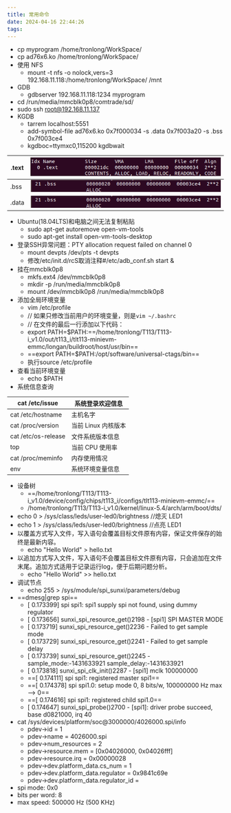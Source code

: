 ```yaml
---
title: 常用命令
date: 2024-04-16 22:44:26
tags: 
---
```


- cp myprogram /home/tronlong/WorkSpace/
- cp ad76x6.ko /home/tronlong/WorkSpace/
- 使用 NFS
  - mount -t nfs -o nolock,vers=3 192.168.11.118:/home/tronlong/WorkSpace/ /mnt
- GDB
  - gdbserver 192.168.11.118:1234 myprogram
- cd /run/media/mmcblk0p8/comtrade/sd/
- sudo ssh root@192.168.11.137
- KGDB
  - tarrem localhost:5551
  - add-symbol-file ad76x6.ko 0x7f000034 -s .data 0x7f003a20 -s .bss 0x7f003ce4
  - kgdboc=ttymxc0,115200 kgdbwait

|.text|![image1](Zassets/24ca108ca6904803ba8263c99e8b5077.png)|
|------|---------------------------------------------------------------------------------|
|.bss|![image2](Zassets/40cae22bc48c49ffa9a522d0aaeb9ed0.png)|
|.data|![image2](Zassets/40cae22bc48c49ffa9a522d0aaeb9ed0.png)|

- Ubuntu(18.04LTS)和电脑之间无法复制粘贴
  - sudo apt-get autoremove open-vm-tools
  - sudo apt-get install open-vm-tools-desktop
- 登录SSH异常问题：PTY allocation request failed on channel 0
  - mount devpts /dev/pts -t devpts
  - 修改/etc/init.d/rcS取消注释#/etc/adb_conf.sh start &
- 挂在mmcblk0p8
  - mkfs.ext4 /dev/mmcblk0p8
  - mkdir -p /run/media/mmcblk0p8
  - mount /dev/mmcblk0p8 /run/media/mmcblk0p8
- 添加全局环境变量
  - vim /etc/profile
  - // 如果只修改当前用户的环境变量，则是`vim ~/.bashrc`
  - // 在文件的最后一行添加以下代码：
  - export PATH=$PATH:==/home/tronlong/T113/T113-i_v1.0/out/t113_i/tlt113-minievm-emmc/longan/buildroot/host/usr/bin==
  - ==export PATH=$PATH:/opt/software/universal-ctags/bin==
  - 执行source /etc/profile
- 查看当前环境变量
  - echo $PATH
- 系统信息查询

|cat /etc/issue|系统登录欢迎信息|
|--------------|--------|
|cat /etc/hostname|主机名字|
|cat /proc/version|当前 Linux 内核版本|
|cat /etc/os-release|文件系统版本信息|
|top|当前 CPU 使用率|
|cat /proc/meminfo|内存使用情况|
|env|系统环境变量信息|

- 设备树
  - ==/home/tronlong/T113/T113-i_v1.0/device/config/chips/t113_i/configs/tlt113-minievm-emmc/==
  - /home/tronlong/T113/T113-i_v1.0/kernel/linux-5.4/arch/arm/boot/dts/
- echo 0 > /sys/class/leds/user-led0/brightness //熄灭 LED1
- echo 1 > /sys/class/leds/user-led0/brightness //点亮 LED1
- 以覆盖方式写入文件，写入语句会覆盖目标文件原有内容，保证文件保存的始终是最新内容。
  - echo "Hello World" > hello.txt
- 以追加方式写入文件，写入语句不会覆盖目标文件原有内容，只会追加在文件末尾。追加方式适用于记录运行log，便于后期问题分析。
  - echo "Hello World" >> hello.txt
- 调试节点
  - echo 255 > /sys/module/spi_sunxi/parameters/debug
- ==dmesg|grep spi==
  - [ 0.173399] spi spi1: spi1 supply spi not found, using dummy regulator
  - [ 0.173656] sunxi_spi_resource_get()2198 - [spi1] SPI MASTER MODE
  - [ 0.173719] sunxi_spi_resource_get()2236 - Failed to get sample mode
  - [ 0.173729] sunxi_spi_resource_get()2241 - Failed to get sample delay
  - [ 0.173739] sunxi_spi_resource_get()2245 - sample_mode:-1431633921 sample_delay:-1431633921
  - [ 0.173818] sunxi_spi_clk_init()2287 - [spi1] mclk 100000000
  - ==[ 0.174111] spi spi1: registered master spi1==
  - ==[ 0.174378] spi spi1.0: setup mode 0, 8 bits/w, 100000000 Hz max --> 0==
  - ==[ 0.174616] spi spi1: registered child spi1.0==
  - [ 0.174647] sunxi_spi_probe()2700 - [spi1]: driver probe succeed, base d0821000, irq 40
- cat /sys/devices/platform/soc@3000000/4026000.spi/info
  - pdev->id = 1
  - pdev->name = 4026000.spi
  - pdev->num_resources = 2
  - pdev->resource.mem = [0x04026000, 0x04026fff]
  - pdev->resource.irq = 0x00000028
  - pdev->dev.platform_data.cs_num = 1
  - pdev->dev.platform_data.regulator = 0x9841c69e
  - pdev->dev.platform_data.regulator_id =
- spi mode: 0x0
- bits per word: 8
- max speed: 500000 Hz (500 KHz)
